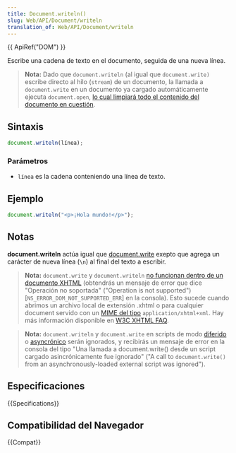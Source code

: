 ```yaml
---
title: Document.writeln()
slug: Web/API/Document/writeln
translation_of: Web/API/Document/writeln
---
```


{{ ApiRef("DOM") }}

Escribe una cadena de texto en el documento, seguida de una nueva línea.

> **Nota:** Dado que `document.writeln` (al igual que `document.write)` escribe directo al hilo (`stream`) de un documento, la llamada a `document.write` en un documento ya cargado automáticamente ejecuta `document.open`, [lo cual limpiará todo el contenido del documento en cuestión](/es/docs/Web/API/document.open#Notes).

## Sintaxis

```js
document.writeln(línea);
```

### Parámetros

- `línea` es la cadena conteniendo una línea de texto.

## Ejemplo

```js
document.writeln("<p>¡Hola mundo!</p>");
```

## Notas

**document.writeln** actúa igual que [document.write](/es/DOM/document.write) exepto que agrega un carácter de nueva línea (`\n`) al final del texto a escribir.

> **Nota:** `document.write` y `document.writeln` [no funcionan dentro de un documento XHTML](/es/docs/Archive/Web/Writing_JavaScript_for_HTML) (obtendrás un mensaje de error que dice "Operación no soportada" ("Operation is not supported") \[`NS_ERROR_DOM_NOT_SUPPORTED_ERR`] en la consola). Esto sucede cuando abrimos un archivo local de extensión .xhtml o para cualquier document servido con un [MIME del tipo](/es/docs/Glossary/MIME_type) `application/xhtml+xml`. Hay más información disponible en [W3C XHTML FAQ](https://www.w3.org/MarkUp/2004/xhtml-faq#docwrite).

> **Nota:** `document.writeln` y `document.write` en scripts de modo [diferido](/es/docs/Web/HTML/Element/script#attr-defer) o [asyncrónico](/es/docs/Web/HTML/Element/script#attr-async) serán ignorados, y recibirás un mensaje de error en la consola del tipo "Una llamada a document.write() desde un script cargado asincrónicamente fue ignorado" ("A call to `document.write()` from an asynchronously-loaded external script was ignored").

## Especificaciones

{{Specifications}}

## Compatibilidad del Navegador

{{Compat}}
